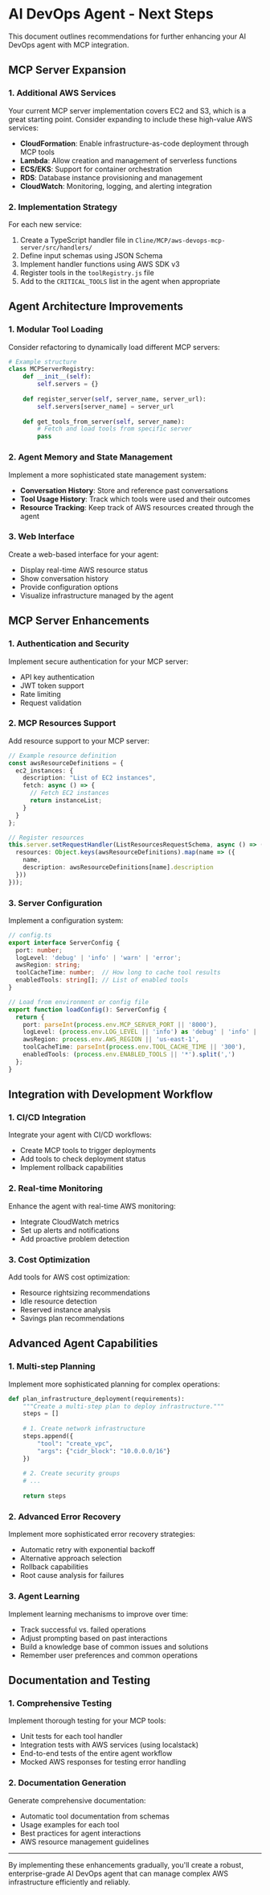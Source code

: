 # AI DevOps Agent - Next Steps

This document outlines recommendations for further enhancing your AI DevOps agent with MCP integration.

## MCP Server Expansion

### 1. Additional AWS Services

Your current MCP server implementation covers EC2 and S3, which is a great starting point. Consider expanding to include these high-value AWS services:

- **CloudFormation**: Enable infrastructure-as-code deployment through MCP tools
- **Lambda**: Allow creation and management of serverless functions
- **ECS/EKS**: Support for container orchestration
- **RDS**: Database instance provisioning and management
- **CloudWatch**: Monitoring, logging, and alerting integration

### 2. Implementation Strategy

For each new service:

1. Create a TypeScript handler file in `Cline/MCP/aws-devops-mcp-server/src/handlers/`
2. Define input schemas using JSON Schema 
3. Implement handler functions using AWS SDK v3
4. Register tools in the `toolRegistry.js` file
5. Add to the `CRITICAL_TOOLS` list in the agent when appropriate

## Agent Architecture Improvements

### 1. Modular Tool Loading

Consider refactoring to dynamically load different MCP servers:

```python
# Example structure
class MCPServerRegistry:
    def __init__(self):
        self.servers = {}
        
    def register_server(self, server_name, server_url):
        self.servers[server_name] = server_url
        
    def get_tools_from_server(self, server_name):
        # Fetch and load tools from specific server
        pass
```

### 2. Agent Memory and State Management

Implement a more sophisticated state management system:

- **Conversation History**: Store and reference past conversations
- **Tool Usage History**: Track which tools were used and their outcomes
- **Resource Tracking**: Keep track of AWS resources created through the agent

### 3. Web Interface

Create a web-based interface for your agent:

- Display real-time AWS resource status
- Show conversation history
- Provide configuration options
- Visualize infrastructure managed by the agent

## MCP Server Enhancements

### 1. Authentication and Security

Implement secure authentication for your MCP server:

- API key authentication
- JWT token support
- Rate limiting
- Request validation

### 2. MCP Resources Support

Add resource support to your MCP server:

```typescript
// Example resource definition
const awsResourceDefinitions = {
  ec2_instances: {
    description: "List of EC2 instances",
    fetch: async () => {
      // Fetch EC2 instances
      return instanceList;
    }
  }
};

// Register resources
this.server.setRequestHandler(ListResourcesRequestSchema, async () => ({
  resources: Object.keys(awsResourceDefinitions).map(name => ({
    name,
    description: awsResourceDefinitions[name].description
  }))
}));
```

### 3. Server Configuration

Implement a configuration system:

```typescript
// config.ts
export interface ServerConfig {
  port: number;
  logLevel: 'debug' | 'info' | 'warn' | 'error';
  awsRegion: string;
  toolCacheTime: number;  // How long to cache tool results
  enabledTools: string[]; // List of enabled tools
}

// Load from environment or config file
export function loadConfig(): ServerConfig {
  return {
    port: parseInt(process.env.MCP_SERVER_PORT || '8000'),
    logLevel: (process.env.LOG_LEVEL || 'info') as 'debug' | 'info' | 'warn' | 'error',
    awsRegion: process.env.AWS_REGION || 'us-east-1',
    toolCacheTime: parseInt(process.env.TOOL_CACHE_TIME || '300'),
    enabledTools: (process.env.ENABLED_TOOLS || '*').split(',')
  };
}
```

## Integration with Development Workflow

### 1. CI/CD Integration

Integrate your agent with CI/CD workflows:

- Create MCP tools to trigger deployments
- Add tools to check deployment status
- Implement rollback capabilities

### 2. Real-time Monitoring

Enhance the agent with real-time AWS monitoring:

- Integrate CloudWatch metrics
- Set up alerts and notifications
- Add proactive problem detection

### 3. Cost Optimization

Add tools for AWS cost optimization:

- Resource rightsizing recommendations
- Idle resource detection
- Reserved instance analysis
- Savings plan recommendations

## Advanced Agent Capabilities

### 1. Multi-step Planning

Implement more sophisticated planning for complex operations:

```python
def plan_infrastructure_deployment(requirements):
    """Create a multi-step plan to deploy infrastructure."""
    steps = []
    
    # 1. Create network infrastructure
    steps.append({
        "tool": "create_vpc",
        "args": {"cidr_block": "10.0.0.0/16"}
    })
    
    # 2. Create security groups
    # ...
    
    return steps
```

### 2. Advanced Error Recovery

Implement more sophisticated error recovery strategies:

- Automatic retry with exponential backoff
- Alternative approach selection
- Rollback capabilities
- Root cause analysis for failures

### 3. Agent Learning

Implement learning mechanisms to improve over time:

- Track successful vs. failed operations
- Adjust prompting based on past interactions
- Build a knowledge base of common issues and solutions
- Remember user preferences and common operations

## Documentation and Testing

### 1. Comprehensive Testing

Implement thorough testing for your MCP tools:

- Unit tests for each tool handler
- Integration tests with AWS services (using localstack)
- End-to-end tests of the entire agent workflow
- Mocked AWS responses for testing error handling

### 2. Documentation Generation

Generate comprehensive documentation:

- Automatic tool documentation from schemas
- Usage examples for each tool
- Best practices for agent interactions
- AWS resource management guidelines

---

By implementing these enhancements gradually, you'll create a robust, enterprise-grade AI DevOps agent that can manage complex AWS infrastructure efficiently and reliably.

